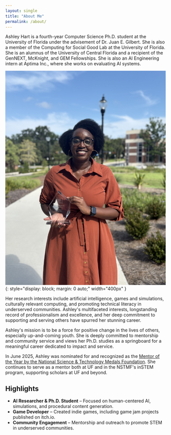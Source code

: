 ```yaml
---
layout: single
title: "About Me"
permalink: /about/
---
```

Ashley Hart is a fourth-year Computer Science Ph.D. student  at the University of Florida under the advisement of Dr. Juan E. Gilbert. She is also a member of the Computing for Social Good Lab at the University of Florida. She is an alumnus of the University of Central Florida and a recipient of the GenNEXT, McKnight, and GEM Fellowships. She is also an AI Engineering intern at Aptima Inc., where she works on evaluating AI systems. 

![Ashley Hart](/assets/images/me-aug-2025.jpg){: style="display: block; margin: 0 auto;" width="400px" }


Her research interests include artificial intelligence, games and simulations, culturally relevant computing, and promoting technical literacy in underserved communities. Ashley's multifaceted interests, longstanding record of professionalism and excellence, and her deep commitment to supporting and serving others have spurred her stunning career. 

Ashley's mission is to be a force for positive change in the lives of others, especially up-and-coming youth. She is deeply committed to mentorship and community service and views her Ph.D. studies as a springboard for a meaningful career dedicated to impact and service. 

In June 2025, Ashley was nominated for and recognized as the [Mentor of the Year by the National Science & Technology Medals Foundation](https://cise.ufl.edu/2025/08/cise-ph-d-student-recognized-with-national-award-for-mentorship/). She continues to serve as a mentor both at UF and in the NSTMF's inSTEM program, supporting scholars at UF and beyond. 


## Highlights

- **AI Researcher & Ph.D. Student** – Focused on human-centered AI, simulations, and procedural content generation.  
- **Game Developer** – Created indie games, including game jam projects published on itch.io.  
- **Community Engagement** – Mentorship and outreach to promote STEM in underserved communities.  

<!-- --- -->

<!-- ## Gallery / Projects

Here are some images representing my work and projects:

![Project 1]( /assets/images/config.png){: .img-left width="250px" }
![Project 2]( /assets/images/first-post.png){: .img-left width="250px" } -->

<!-- ---

You can also view my [Resume](/resume/) or [Research & Publications](/research/). -->
